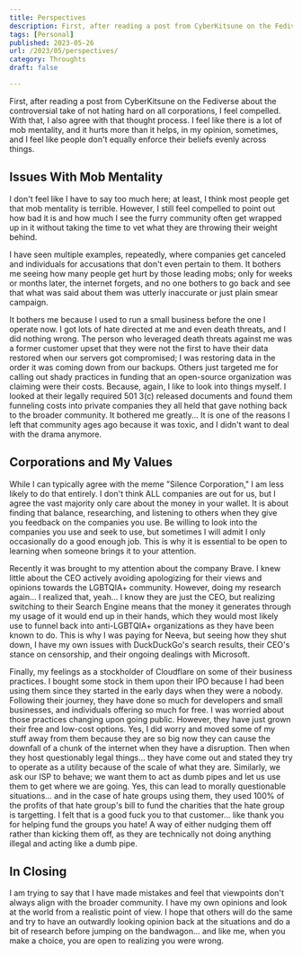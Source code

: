 ```yaml
---
title: Perspectives
description: First, after reading a post from CyberKitsune on the Fediverse about the controversial take of not hating hard on all corporations, I feel compelled. With that, I also agree with that thought process.
tags: [Personal]
published: 2023-05-26
url: /2023/05/perspectives/
category: Throughts
draft: false

---
```


First, after reading a post from CyberKitsune on the Fediverse about the controversial take of not hating hard on all corporations, I feel compelled. With that, I also agree with that thought process. I feel like there is a lot of mob mentality, and it hurts more than it helps, in my opinion, sometimes, and I feel like people don't equally enforce their beliefs evenly across things.

## Issues With Mob Mentality

I don't feel like I have to say too much here; at least, I think most people get that mob mentality is terrible. However, I still feel compelled to point out how bad it is and how much I see the furry community often get wrapped up in it without taking the time to vet what they are throwing their weight behind. 

I have seen multiple examples, repeatedly, where companies get canceled and individuals for accusations that don't even pertain to them. It bothers me seeing how many people get hurt by those leading mobs; only for weeks or months later, the internet forgets, and no one bothers to go back and see that what was said about them was utterly inaccurate or just plain smear campaign.

It bothers me because I used to run a small business before the one I operate now. I got lots of hate directed at me and even death threats, and I did nothing wrong. The person who leveraged death threats against me was a former customer upset that they were not the first to have their data restored when our servers got compromised; I was restoring data in the order it was coming down from our backups. Others just targeted me for calling out shady practices in funding that an open-source organization was claiming were their costs. Because, again, I like to look into things myself. I looked at their legally required 501 3(c) released documents and found them funneling costs into private companies they all held that gave nothing back to the broader community. It bothered me greatly... It is one of the reasons I left that community ages ago because it was toxic, and I didn't want to deal with the drama anymore.

## Corporations and My Values

While I can typically agree with the meme "Silence Corporation," I am less likely to do that entirely. I don't think ALL companies are out for us, but I agree the vast majority only care about the money in your wallet. It is about finding that balance, researching, and listening to others when they give you feedback on the companies you use. Be willing to look into the companies you use and seek to use, but sometimes I will admit I only occasionally do a good enough job. This is why it is essential to be open to learning when someone brings it to your attention.

Recently it was brought to my attention about the company Brave. I knew little about the CEO actively avoiding apologizing for their views and opinions towards the LGBTQIA+ community. However, doing my research again... I realized that, yeah... I know they are just the CEO, but realizing switching to their Search Engine means that the money it generates through my usage of it would end up in their hands, which they would most likely use to funnel back into anti-LGBTQIA+ organizations as they have been known to do. This is why I was paying for Neeva, but seeing how they shut down, I have my own issues with DuckDuckGo's search results, their CEO's stance on censorship, and their ongoing dealings with Microsoft.

Finally, my feelings as a stockholder of Cloudflare on some of their business practices. I bought some stock in them upon their IPO because I had been using them since they started in the early days when they were a nobody. Following their journey, they have done so much for developers and small businesses, and individuals offering so much for free. I was worried about those practices changing upon going public. However, they have just grown their free and low-cost options. Yes, I did worry and moved some of my stuff away from them because they are so big now they can cause the downfall of a chunk of the internet when they have a disruption. Then when they host questionably legal things... they have come out and stated they try to operate as a utility because of the scale of what they are.
Similarly, we ask our ISP to behave; we want them to act as dumb pipes and let us use them to get where we are going. Yes, this can lead to morally questionable situations... and in the case of hate groups using them, they used 100% of the profits of that hate group's bill to fund the charities that the hate group is targetting. I felt that is a good fuck you to that customer... like thank you for helping fund the groups you hate! A way of either nudging them off rather than kicking them off, as they are technically not doing anything illegal and acting like a dumb pipe.

## In Closing

I am trying to say that I have made mistakes and feel that viewpoints don't always align with the broader community. I have my own opinions and look at the world from a realistic point of view. I hope that others will do the same and try to have an outwardly looking opinion back at the situations and do a bit of research before jumping on the bandwagon... and like me, when you make a choice, you are open to realizing you were wrong.